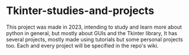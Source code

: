 # Tkinter-studies-and-projects

This project was made in 2023, intending to study and learn more about python in general, but mostly about GUIs and the Tkinter
library, It has several projects, mostly made using tutorials but some personal projects too.
Each and every project will be specified in the repo's wiki.
